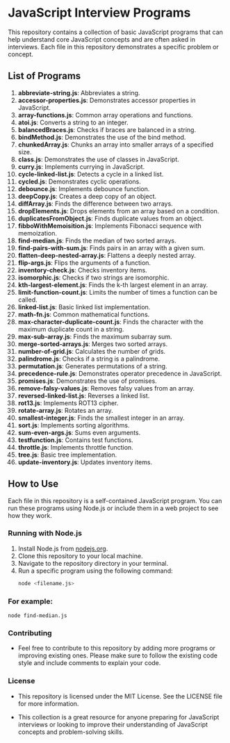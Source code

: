 # JavaScript Interview Programs

This repository contains a collection of basic JavaScript programs that can help understand core JavaScript concepts and are often asked in interviews. Each file in this repository demonstrates a specific problem or concept.

## List of Programs

1. **abbreviate-string.js**: Abbreviates a string.
2. **accessor-properties.js**: Demonstrates accessor properties in JavaScript.
3. **array-functions.js**: Common array operations and functions.
4. **atoi.js**: Converts a string to an integer.
5. **balancedBraces.js**: Checks if braces are balanced in a string.
6. **bindMethod.js**: Demonstrates the use of the bind method.
7. **chunkedArray.js**: Chunks an array into smaller arrays of a specified size.
8. **class.js**: Demonstrates the use of classes in JavaScript.
9. **curry.js**: Implements currying in JavaScript.
10. **cycle-linked-list.js**: Detects a cycle in a linked list.
11. **cycled.js**: Demonstrates cyclic operations.
12. **debounce.js**: Implements debounce function.
13. **deepCopy.js**: Creates a deep copy of an object.
14. **diffArray.js**: Finds the difference between two arrays.
15. **dropElements.js**: Drops elements from an array based on a condition.
16. **duplicatesFromObject.js**: Finds duplicate values from an object.
17. **fibboWithMemoisition.js**: Implements Fibonacci sequence with memoization.
18. **find-median.js**: Finds the median of two sorted arrays.
19. **find-pairs-with-sum.js**: Finds pairs in an array with a given sum.
20. **flatten-deep-nested-array.js**: Flattens a deeply nested array.
21. **flip-args.js**: Flips the arguments of a function.
22. **inventory-check.js**: Checks inventory items.
23. **isomorphic.js**: Checks if two strings are isomorphic.
24. **kth-largest-element.js**: Finds the k-th largest element in an array.
25. **limit-function-count.js**: Limits the number of times a function can be called.
26. **linked-list.js**: Basic linked list implementation.
27. **math-fn.js**: Common mathematical functions.
28. **max-character-duplicate-count.js**: Finds the character with the maximum duplicate count in a string.
29. **max-sub-array.js**: Finds the maximum subarray sum.
30. **merge-sorted-arrays.js**: Merges two sorted arrays.
31. **number-of-grid.js**: Calculates the number of grids.
32. **palindrome.js**: Checks if a string is a palindrome.
33. **permutation.js**: Generates permutations of a string.
34. **precedence-rule.js**: Demonstrates operator precedence in JavaScript.
35. **promises.js**: Demonstrates the use of promises.
36. **remove-falsy-values.js**: Removes falsy values from an array.
37. **reversed-linked-list.js**: Reverses a linked list.
38. **rot13.js**: Implements ROT13 cipher.
39. **rotate-array.js**: Rotates an array.
40. **smallest-integer.js**: Finds the smallest integer in an array.
41. **sort.js**: Implements sorting algorithms.
42. **sum-even-args.js**: Sums even arguments.
43. **testfunction.js**: Contains test functions.
44. **throttle.js**: Implements throttle function.
45. **tree.js**: Basic tree implementation.
46. **update-inventory.js**: Updates inventory items.

## How to Use

Each file in this repository is a self-contained JavaScript program. You can run these programs using Node.js or include them in a web project to see how they work.

### Running with Node.js

1. Install Node.js from [nodejs.org](https://nodejs.org/).
2. Clone this repository to your local machine.
3. Navigate to the repository directory in your terminal.
4. Run a specific program using the following command:
   ```sh
   node <filename.js>
   ```

### For example:

`node find-median.js`

### Contributing

- Feel free to contribute to this repository by adding more programs or improving existing ones. Please make sure to follow the existing code style and include comments to explain your code.

### License

- This repository is licensed under the MIT License. See the LICENSE file for more information.

- This collection is a great resource for anyone preparing for JavaScript interviews or looking to improve their understanding of JavaScript concepts and problem-solving skills.
